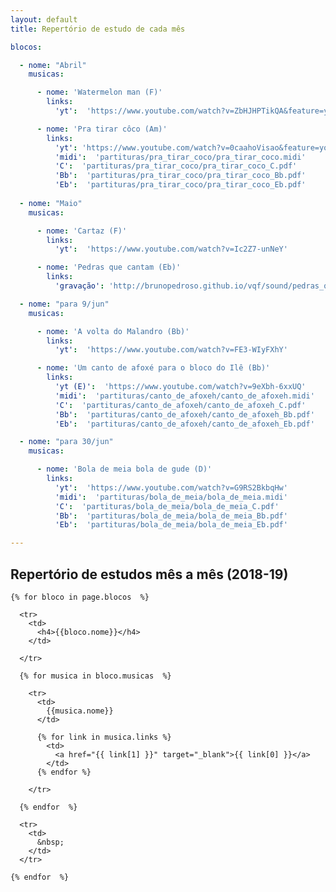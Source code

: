 ```yaml
---
layout: default
title: Repertório de estudo de cada mês

blocos:

  - nome: "Abril"
    musicas:

      - nome: 'Watermelon man (F)'
        links:
          'yt':  'https://www.youtube.com/watch?v=ZbHJHPTikQA&feature=youtu.be'

      - nome: 'Pra tirar côco (Am)'
        links:
          'yt': 'https://www.youtube.com/watch?v=0caahoVisao&feature=youtu.be'
          'midi':  'partituras/pra_tirar_coco/pra_tirar_coco.midi' 
          'C':  'partituras/pra_tirar_coco/pra_tirar_coco_C.pdf'          
          'Bb':  'partituras/pra_tirar_coco/pra_tirar_coco_Bb.pdf'          
          'Eb':  'partituras/pra_tirar_coco/pra_tirar_coco_Eb.pdf'                    
          
  - nome: "Maio"
    musicas:

      - nome: 'Cartaz (F)'
        links:
          'yt':  'https://www.youtube.com/watch?v=Ic2Z7-unNeY'

      - nome: 'Pedras que cantam (Eb)'
        links:
          'gravação': 'http://brunopedroso.github.io/vqf/sound/pedras_que_cantam.mpeg'

  - nome: "para 9/jun"
    musicas:

      - nome: 'A volta do Malandro (Bb)'
        links:
          'yt':  'https://www.youtube.com/watch?v=FE3-WIyFXhY'

      - nome: 'Um canto de afoxé para o bloco do Ilê (Bb)'
        links:
          'yt (E)':  'https://www.youtube.com/watch?v=9eXbh-6xxUQ'
          'midi':  'partituras/canto_de_afoxeh/canto_de_afoxeh.midi' 
          'C':  'partituras/canto_de_afoxeh/canto_de_afoxeh_C.pdf'
          'Bb':  'partituras/canto_de_afoxeh/canto_de_afoxeh_Bb.pdf'
          'Eb':  'partituras/canto_de_afoxeh/canto_de_afoxeh_Eb.pdf'

  - nome: "para 30/jun"
    musicas:

      - nome: 'Bola de meia bola de gude (D)'
        links:
          'yt':  'https://www.youtube.com/watch?v=G9RS2BkbqHw'
          'midi':  'partituras/bola_de_meia/bola_de_meia.midi' 
          'C':  'partituras/bola_de_meia/bola_de_meia_C.pdf'          
          'Bb':  'partituras/bola_de_meia/bola_de_meia_Bb.pdf'          
          'Eb':  'partituras/bola_de_meia/bola_de_meia_Eb.pdf'                    

---
```




<style type="text/css" media="screen">
  td {
    padding: 5px 10px;
  }

  h4 {
    font-size: 1.5em;
    font-weight: bold;
    margin-top:30px;
  }
</style>


## Repertório de estudos mês a mês (2018-19)

  <table>

    {% for bloco in page.blocos  %}

      <tr>
        <td>
          <h4>{{bloco.nome}}</h4>
        </td>

<!--         {% if bloco.musicas  %}
          <td colspan='3'>
            Partituras
          </td>
        {% endif %}
 -->
      </tr>

      {% for musica in bloco.musicas  %}

        <tr>
          <td>
            {{musica.nome}}
          </td>

          {% for link in musica.links %}
            <td>
              <a href="{{ link[1] }}" target="_blank">{{ link[0] }}</a>
            </td>
          {% endfor %}

        </tr>

      {% endfor  %}

      <tr>
        <td>
          &nbsp;
        </td>
      </tr>

    {% endfor  %}


  </table>

  <br/>
  <br/>
  <br/>
  <br/>
  <br/>
  <br/>
